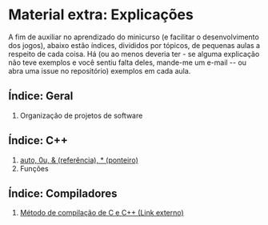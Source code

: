 Material extra: Explicações
===========================

A fim de auxiliar no aprendizado do minicurso (e facilitar o desenvolvimento
dos jogos), abaixo estão índices, divididos por tópicos, de pequenas aulas a
respeito de cada coisa. Há (ou ao menos deveria ter - se alguma explicação não
teve exemplos e você sentiu falta deles, mande-me um e-mail -- ou abra uma
issue no repositório) exemplos em cada aula.

Índice: Geral
-------------

1. Organização de projetos de software

Índice: C++
-----------

1. [auto, 0u, & (referência), \* (ponteiro)](auto.md)
2. Funções

Índice: Compiladores
--------------------

1. [Método de compilação de C e C++ (Link externo)](https://gitlab.com/tarcisioe/cpp/blob/master/3-functions-and-namespaces/many_files.md)
